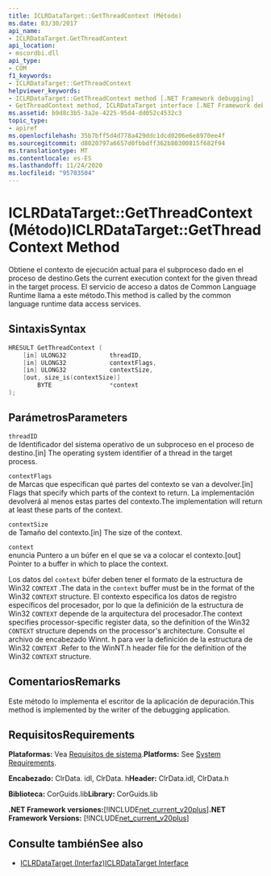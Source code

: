 ```yaml
---
title: ICLRDataTarget::GetThreadContext (Método)
ms.date: 03/30/2017
api_name:
- ICLRDataTarget.GetThreadContext
api_location:
- mscordbi.dll
api_type:
- COM
f1_keywords:
- ICLRDataTarget::GetThreadContext
helpviewer_keywords:
- ICLRDataTarget::GetThreadContext method [.NET Framework debugging]
- GetThreadContext method, ICLRDataTarget interface [.NET Framework debugging]
ms.assetid: b9d8c3b5-3a2e-4225-95d4-dd052c4532c3
topic_type:
- apiref
ms.openlocfilehash: 35b7bff5d4d778a429ddc1dcd0206e6e8970ee4f
ms.sourcegitcommit: d8020797a6657d0fbbdff362b80300815f682f94
ms.translationtype: MT
ms.contentlocale: es-ES
ms.lasthandoff: 11/24/2020
ms.locfileid: "95703504"
---
```

# <a name="iclrdatatargetgetthreadcontext-method"></a><span data-ttu-id="b9578-102">ICLRDataTarget::GetThreadContext (Método)</span><span class="sxs-lookup"><span data-stu-id="b9578-102">ICLRDataTarget::GetThreadContext Method</span></span>

<span data-ttu-id="b9578-103">Obtiene el contexto de ejecución actual para el subproceso dado en el proceso de destino.</span><span class="sxs-lookup"><span data-stu-id="b9578-103">Gets the current execution context for the given thread in the target process.</span></span> <span data-ttu-id="b9578-104">El servicio de acceso a datos de Common Language Runtime llama a este método.</span><span class="sxs-lookup"><span data-stu-id="b9578-104">This method is called by the common language runtime data access services.</span></span>  
  
## <a name="syntax"></a><span data-ttu-id="b9578-105">Sintaxis</span><span class="sxs-lookup"><span data-stu-id="b9578-105">Syntax</span></span>  
  
```cpp  
HRESULT GetThreadContext (  
    [in] ULONG32            threadID,  
    [in] ULONG32            contextFlags,  
    [in] ULONG32            contextSize,  
    [out, size_is(contextSize)]
        BYTE                *context  
);  
```  
  
## <a name="parameters"></a><span data-ttu-id="b9578-106">Parámetros</span><span class="sxs-lookup"><span data-stu-id="b9578-106">Parameters</span></span>  

 `threadID`  
 <span data-ttu-id="b9578-107">de Identificador del sistema operativo de un subproceso en el proceso de destino.</span><span class="sxs-lookup"><span data-stu-id="b9578-107">[in] The operating system identifier of a thread in the target process.</span></span>  
  
 `contextFlags`  
 <span data-ttu-id="b9578-108">de Marcas que especifican qué partes del contexto se van a devolver.</span><span class="sxs-lookup"><span data-stu-id="b9578-108">[in] Flags that specify which parts of the context to return.</span></span> <span data-ttu-id="b9578-109">La implementación devolverá al menos estas partes del contexto.</span><span class="sxs-lookup"><span data-stu-id="b9578-109">The implementation will return at least these parts of the context.</span></span>  
  
 `contextSize`  
 <span data-ttu-id="b9578-110">de Tamaño del contexto.</span><span class="sxs-lookup"><span data-stu-id="b9578-110">[in] The size of the context.</span></span>  
  
 `context`  
 <span data-ttu-id="b9578-111">enuncia Puntero a un búfer en el que se va a colocar el contexto.</span><span class="sxs-lookup"><span data-stu-id="b9578-111">[out] Pointer to a buffer in which to place the context.</span></span>  
  
 <span data-ttu-id="b9578-112">Los datos del `context` búfer deben tener el formato de la estructura de Win32 `CONTEXT` .</span><span class="sxs-lookup"><span data-stu-id="b9578-112">The data in the `context` buffer must be in the format of the Win32 `CONTEXT` structure.</span></span> <span data-ttu-id="b9578-113">El contexto especifica los datos de registro específicos del procesador, por lo que la definición de la estructura de Win32 `CONTEXT` depende de la arquitectura del procesador.</span><span class="sxs-lookup"><span data-stu-id="b9578-113">The context specifies processor-specific register data, so the definition of the Win32 `CONTEXT` structure depends on the processor's architecture.</span></span> <span data-ttu-id="b9578-114">Consulte el archivo de encabezado Winnt. h para ver la definición de la estructura de Win32 `CONTEXT` .</span><span class="sxs-lookup"><span data-stu-id="b9578-114">Refer to the WinNT.h header file for the definition of the Win32 `CONTEXT` structure.</span></span>  
  
## <a name="remarks"></a><span data-ttu-id="b9578-115">Comentarios</span><span class="sxs-lookup"><span data-stu-id="b9578-115">Remarks</span></span>  

 <span data-ttu-id="b9578-116">Este método lo implementa el escritor de la aplicación de depuración.</span><span class="sxs-lookup"><span data-stu-id="b9578-116">This method is implemented by the writer of the debugging application.</span></span>  
  
## <a name="requirements"></a><span data-ttu-id="b9578-117">Requisitos</span><span class="sxs-lookup"><span data-stu-id="b9578-117">Requirements</span></span>  

 <span data-ttu-id="b9578-118">**Plataformas:** Vea [Requisitos de sistema](../../get-started/system-requirements.md).</span><span class="sxs-lookup"><span data-stu-id="b9578-118">**Platforms:** See [System Requirements](../../get-started/system-requirements.md).</span></span>  
  
 <span data-ttu-id="b9578-119">**Encabezado:** ClrData. idl, ClrData. h</span><span class="sxs-lookup"><span data-stu-id="b9578-119">**Header:** ClrData.idl, ClrData.h</span></span>  
  
 <span data-ttu-id="b9578-120">**Biblioteca:** CorGuids.lib</span><span class="sxs-lookup"><span data-stu-id="b9578-120">**Library:** CorGuids.lib</span></span>  
  
 <span data-ttu-id="b9578-121">**.NET Framework versiones:**[!INCLUDE[net_current_v20plus](../../../../includes/net-current-v20plus-md.md)]</span><span class="sxs-lookup"><span data-stu-id="b9578-121">**.NET Framework Versions:** [!INCLUDE[net_current_v20plus](../../../../includes/net-current-v20plus-md.md)]</span></span>  
  
## <a name="see-also"></a><span data-ttu-id="b9578-122">Consulte también</span><span class="sxs-lookup"><span data-stu-id="b9578-122">See also</span></span>

- [<span data-ttu-id="b9578-123">ICLRDataTarget (Interfaz)</span><span class="sxs-lookup"><span data-stu-id="b9578-123">ICLRDataTarget Interface</span></span>](iclrdatatarget-interface.md)
